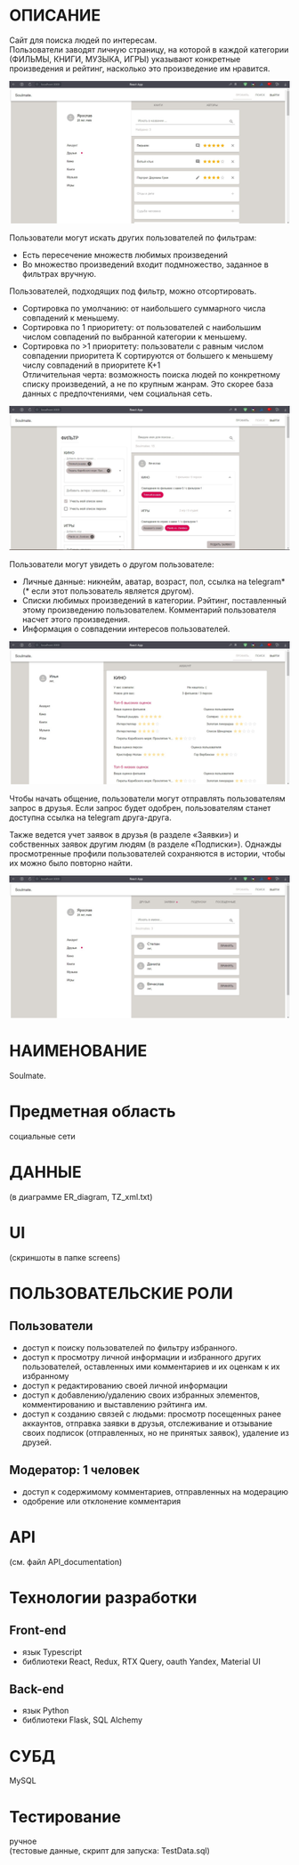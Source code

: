 # ОПИСАНИЕ
Сайт для поиска людей по интересам.  
Пользователи заводят личную страницу, на которой в каждой категории (ФИЛЬМЫ, КНИГИ, МУЗЫКА, ИГРЫ) указывают конкретные произведения и рейтинг, насколько это произведение им нравится.

![профиль пользователя](screens/user_items.jpg)

Пользователи могут искать других пользователей по фильтрам:  
- Есть пересечение множеств любимых произведений  
- Во множество произведений входит подмножество, заданное в фильтрах вручную.
  
Пользователей, подходящих под фильтр, можно отсортировать.  
- Сортировка по умолчанию: от наибольшего суммарного числа совпадений к меньшему.  
- Сортировка по 1 приоритету: от пользователей с наибольшим числом совпадений по выбранной категории к меньшему.  
- Сортировка по >1 приоритету: пользователи с равным числом совпадении приоритета K сортируются от большего к меньшему числу совпадений в приоритете K+1  
Отличительная черта: возможность поиска людей по конкретному списку произведений, а не по крупным жанрам. Это скорее база данных с предпочтениями, чем социальная сеть.  

![поиск друзей по совпадению интересов с помощью фильтра](screens/filter.jpg)
  
Пользователи могут увидеть о другом пользователе:  
- Личные данные: никнейм, аватар, возраст, пол, ссылка на telegram*  
(* если этот пользователь является другом).  
- Списки любимых произведений в категории. Рэйтинг, поставленный этому произведению пользователем. Комментарий пользователя насчет этого произведения.  
- Информация о совпадении интересов пользователей.  

![сравнение интересов с пользователем](screens/analize.jpg)
  
Чтобы начать общение, пользователи могут отправлять пользователям запрос в друзья. Если запрос будет одобрен, пользователям станет доступна ссылка на telegram друга-друга.  
  
Также ведется учет заявок в друзья (в разделе «Заявки») и собственных заявок другим людям (в разделе «Подписки»). Однажды просмотренные профили пользователей сохраняются в истории, чтобы их можно было повторно найти.  

![профиль пользователя](screens/user_friends.jpg)
  
# НАИМЕНОВАНИЕ
Soulmate.

# Предметная область
социальные сети

# ДАННЫЕ
(в диаграмме ER_diagram, TZ_xml.txt)

# UI
(скриншоты в папке screens)
# ПОЛЬЗОВАТЕЛЬСКИЕ РОЛИ
## Пользователи
- доступ к поиску пользователей по фильтру избранного.
- доступ к просмотру личной информации и избранного других пользователей, оставленных ими комментариев и их оценкам к их избранному
- доступ к редактированию своей личной информации
- доступ к добавлению/удалению своих избранных элементов, комментированию и выставлению рэйтинга им.
- доступ к созданию связей с людьми: просмотр посещенных ранее аккаунтов, отправка заявки в друзья, отслеживание и отзывание своих подписок (отправленных, но не принятых заявок), удаление из друзей.
## Модератор: 1 человек
- доступ к содержимому комментариев, отправленных на модерацию
- одобрение или отклонение комментария
# API
(см. файл API_documentation)
# Технологии разработки
## Front-end
- язык Typescript
- библиотеки React, Redux, RTX Query, oauth Yandex, Material UI
## Back-end
- язык Python
- библиотеки Flask, SQL Alchemy
# СУБД
MySQL
# Тестирование
ручное  
(тестовые данные, скрипт для запуска: TestData.sql)

